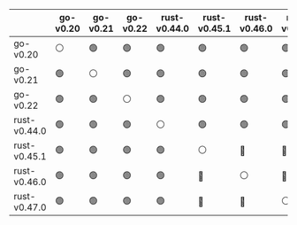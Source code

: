 |   | go-v0.20 | go-v0.21 | go-v0.22 | rust-v0.44.0 | rust-v0.45.1 | rust-v0.46.0 | rust-v0.47.0 |
| - | -------- | -------- | -------- | ------------ | ------------ | ------------ | ------------ |
| go-v0.20 | :white_circle: | :green_circle: | :green_circle: | :green_circle: | :green_circle: | :green_circle: | :green_circle: |
| go-v0.21 | :green_circle: | :white_circle: | :green_circle: | :green_circle: | :green_circle: | :green_circle: | :green_circle: |
| go-v0.22 | :green_circle: | :green_circle: | :white_circle: | :green_circle: | :green_circle: | :green_circle: | :green_circle: |
| rust-v0.44.0 | :green_circle: | :green_circle: | :green_circle: | :white_circle: | :green_circle: | :green_circle: | :green_circle: |
| rust-v0.45.1 | :green_circle: | :green_circle: | :green_circle: | :green_circle: | :white_circle: | :red_circle: | :red_circle: |
| rust-v0.46.0 | :green_circle: | :green_circle: | :green_circle: | :green_circle: | :red_circle: | :white_circle: | :red_circle: |
| rust-v0.47.0 | :green_circle: | :green_circle: | :green_circle: | :green_circle: | :red_circle: | :red_circle: | :white_circle: |
